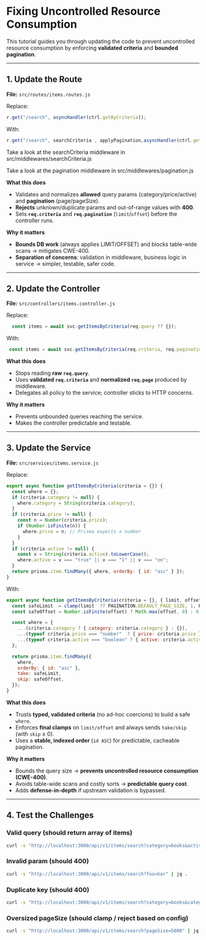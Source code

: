 
# Fixing Uncontrolled Resource Consumption

This tutorial guides you through updating the code to prevent uncontrolled resource consumption by enforcing **validated criteria** and **bounded pagination**.

---

## 1. Update the Route

**File:** `src/routes/items.routes.js`

Replace:

```js
r.get("/search", asyncHandler(ctrl.getByCriteria));
````

With:

```js
r.get("/search", searchCriteria , applyPagination,asyncHandler(ctrl.getByCriteria)); 
```
Take a look at the searchCriteria middleware in 
src/middlewares/searchCriteria.js

Take a look at the pagination middleware in 
src/middlewares/pagination.js


**What this does**

* Validates and normalizes **allowed** query params (category/price/active) and **pagination** (page/pageSize).
* **Rejects** unknown/duplicate params and out-of-range values with **400**.
* Sets **`req.criteria`** and **`req.pagination`** (`limit`/`offset`) before the controller runs.

**Why it matters**

* **Bounds DB work** (always applies LIMIT/OFFSET) and blocks table-wide scans → mitigates CWE-400.
* **Separation of concerns**: validation in middleware, business logic in service → simpler, testable, safer code.

---

## 2. Update the Controller

**File:** `src/controllers/items.controller.js`

Replace:

```js
  const items = await svc.getItemsByCriteria(req.query ?? {});
```

With:

```js
 const items = await svc.getItemsByCriteria(req.criteria, req.pagination);
```
**What this does**

* Stops reading **raw `req.query`**.
* Uses **validated `req.criteria`** and **normalized `req.page`** produced by middleware.
* Delegates all policy to the service; controller sticks to HTTP concerns.

**Why it matters**

* Prevents unbounded queries reaching the service.
* Makes the controller predictable and testable.
---

## 3. Update the Service

**File:** `src/services/items.service.js`

Replace:

```js
export async function getItemsByCriteria(criteria = {}) {
  const where = {};
  if (criteria.category != null) {
    where.category = String(criteria.category);
  }
  if (criteria.price != null) {
    const n = Number(criteria.price);
    if (Number.isFinite(n)) {
      where.price = n; // Prisma expects a number
    }
  }
  if (criteria.active != null) {
    const v = String(criteria.active).toLowerCase();
    where.active = v === "true" || v === "1" || v === "on";
  }
  return prisma.item.findMany({ where, orderBy: { id: "asc" } });
}
```

With:

```js
export async function getItemsByCriteria(criteria = {}, { limit, offset } = {}) {
  const safeLimit  = clamp(limit  ?? PAGINATION.DEFAULT_PAGE_SIZE, 1, PAGINATION.MAX_PAGE_SIZE);
  const safeOffset = Number.isFinite(offset) ? Math.max(offset, 0) : 0; // ✅ ensure number

  const where = {
    ...(criteria.category ? { category: criteria.category } : {}),
    ...(typeof criteria.price === "number"  ? { price: criteria.price } : {}),
    ...(typeof criteria.active === "boolean" ? { active: criteria.active } : {}),
  };

  return prisma.item.findMany({
    where,
    orderBy: { id: "asc" },
    take: safeLimit,
    skip: safeOffset,            
  });
}
```


**What this does**

* Trusts **typed, validated criteria** (no ad-hoc coercions) to build a safe `where`.
* Enforces **final clamps** on `limit/offset` and always sends `take/skip` (with `skip` ≥ 0).
* Uses a **stable, indexed order** (`id ASC`) for predictable, cacheable pagination.

**Why it matters**

* Bounds the query size → **prevents uncontrolled resource consumption (CWE-400)**.
* Avoids table-wide scans and costly sorts → **predictable query cost**.
* Adds **defense-in-depth** if upstream validation is bypassed.


------------------------------

## 4. Test the Challenges

### Valid query (should return array of items)

```bash
curl -s "http://localhost:3000/api/v1/items/search?category=books&active=true&page=1&pageSize=5" | jq .
```

### Invalid param (should 400)

```bash
curl -s "http://localhost:3000/api/v1/items/search?foo=bar" | jq .
```

### Duplicate key (should 400)

```bash
curl -s "http://localhost:3000/api/v1/items/search?category=books&category=other" | jq .
```

### Oversized pageSize (should clamp / reject based on config)

```bash
curl -s "http://localhost:3000/api/v1/items/search?pageSize=5000" | jq .
```